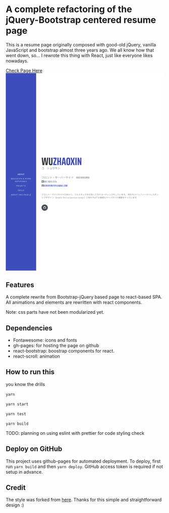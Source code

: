 # A complete refactoring of the jQuery-Bootstrap centered resume page
This is a resume page originally composed with good-old jQuery, vanilla JavaScript and bootstrap almost three years ago.
We all know how that went down, so... I rewrote this thing with React, just like everyone likes nowadays.

[Check Page Here](https://yagigo.github.io/)
![](./public/overview.png)
## Features
A complete rewrite from Bootstrap-jQuery based page to react-based SPA. All animations and elements are 
rewritten with react components.



Note: css parts have not been modularized yet.

## Dependencies
- Fontawesome: icons and fonts
- gh-pages: for hosting the page on github
- react-bootstrap: boostrap components for react.
- react-scroll: animation

## How to run this
you know the drills

`yarn`

`yarn start`

`yarn test`

`yarn build`

TODO: planning on using eslint with prettier for code styling check

## Deploy on GitHub
This project uses github-pages for automated deployment. To deploy, first run `yarn build`
and then `yarn deploy`. GitHub access token is required if not setup in advance.
## Credit
The style was forked from [here](https://github.com/StartBootstrap/startbootstrap-resume). Thanks for this simple and 
straightforward design :)